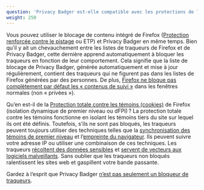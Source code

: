 ```yaml
---
question: 'Privacy Badger est-elle compatible avec les protections de la vie privée intégrées à Firefox ?'
weight: 250
---
```


Vous pouvez utiliser le blocage de contenu intégré de Firefox ([Protection renforcée contre le pistage](https://blog.mozilla.org/en/products/firefox/firefox-now-available-with-enhanced-tracking-protection-by-default/) ou ETP) et Privacy Badger en même temps. Bien qu’il y ait un chevauchement entre les listes de traqueurs de Firefox et de Privacy Badger, cette dernière apprend automatiquement à bloquer les traqueurs en fonction de leur comportement. Cela signifie que la liste de blocage de Privacy Badger, générée automatiquement et mise à jour régulièrement, contient des traqueurs qui ne figurent pas dans les listes de Firefox générées par des personnes. De plus, [Firefox ne bloque pas complètement par défaut les « contenus de suivi »](https://support.mozilla.org/fr/kb/protection-renforcee-contre-pistage-firefox-ordinateur#w_reglage-standard-de-la-protection-renforcee-contre-le-pistage) dans les fenêtres normales (non « privées »).

Qu’en est-il de la [Protection totale contre les témoins (cookies)](https://blog.mozilla.org/en/products/firefox/firefox-rolls-out-total-cookie-protection-by-default-to-all-users-worldwide/) de Firefox (isolation dynamique de premier niveau ou dFPI) ? La protection totale contre les témoins fonctionne en isolant les témoins tiers du site sur lequel ils ont été définis. Toutefois, s’ils ne sont pas bloqués, les traqueurs peuvent toujours utiliser des techniques telles que la [synchronisation des témoins de premier niveau](https://arxiv.org/abs/2208.12370) et l’[empreinte du navigateur](https://securehomes.esat.kuleuven.be/~gacar/persistent/). Ils peuvent suivre votre adresse IP ou utiliser une combinaison de ces techniques. Les traqueurs [récoltent des données sensibles](https://freedom-to-tinker.com/2020/07/14/can-the-exfiltration-of-personal-data-by-web-trackers-be-stopped/) et [servent de vecteurs aux logiciels malveillants](https://en.wikipedia.org/wiki/Malvertising). Sans oublier que les traqueurs non bloqués ralentissent les sites web et gaspillent votre bande passante.

Gardez à l’esprit que Privacy Badger [n’est pas seulement un bloqueur de traqueurs](#Is-Privacy-Badger-compatible-with-other-extensions%2c-including-other-adblockers).
